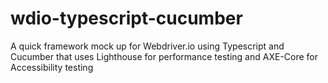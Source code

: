 # wdio-typescript-cucumber
A quick framework mock up for Webdriver.io using Typescript and Cucumber that uses Lighthouse for performance testing and AXE-Core for Accessibility testing
